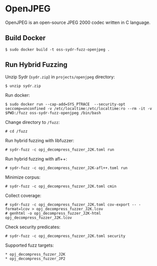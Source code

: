# OpenJPEG

OpenJPEG is an open-source JPEG 2000 codec written in C language.

## Build Docker

    $ sudo docker build -t oss-sydr-fuzz-openjpeg .

## Run Hybrid Fuzzing

Unzip Sydr (`sydr.zip`) in `projects/openjpeg` directory:

    $ unzip sydr.zip

Run docker:

    $ sudo docker run --cap-add=SYS_PTRACE  --security-opt seccomp=unconfined -v /etc/localtime:/etc/localtime:ro --rm -it -v $PWD:/fuzz oss-sydr-fuzz-openjpeg /bin/bash

Change directory to `/fuzz`:

    # cd /fuzz

Run hybrid fuzzing with libfuzzer:

    # sydr-fuzz -c opj_decompress_fuzzer_J2K.toml run

Run hybrid fuzzing with afl++:

    # sydr-fuzz -c opj_decompress_fuzzer_J2K-afl++.toml run

Minimize corpus:

    # sydr-fuzz -c opj_decompress_fuzzer_J2K.toml cmin

Collect coverage:

    # sydr-fuzz -c opj_decompress_fuzzer_J2K.toml cov-export -- -format=lcov > opj_decompress_fuzzer_J2K.lcov
    # genhtml -o opj_decompress_fuzzer_J2K-html opj_decompress_fuzzer_J2K.lcov

Check security predicates:

    # sydr-fuzz -c opj_decompress_fuzzer_J2K.toml security

Supported fuzz targets:

    * opj_decompress_fuzzer_J2K
    * opj_decompress_fuzzer_JP2
